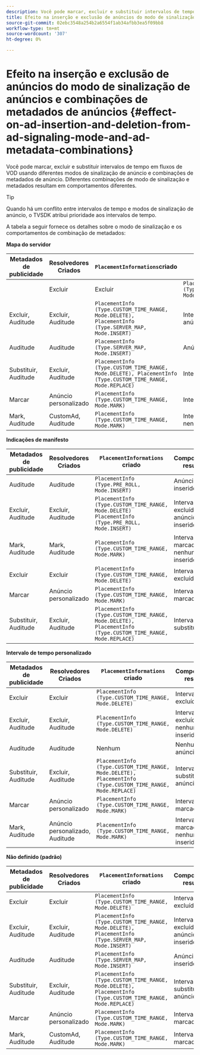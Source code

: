 ```yaml
---
description: Você pode marcar, excluir e substituir intervalos de tempo em fluxos de VOD usando diferentes modos de sinalização de anúncio e combinações de metadados de anúncio. Diferentes combinações de modo de sinalização e metadados resultam em comportamentos diferentes.
title: Efeito na inserção e exclusão de anúncios do modo de sinalização de anúncios e combinações de metadados de anúncios
source-git-commit: 02ebc3548a254b2a6554f1ab34afbb3ea5f09bb8
workflow-type: tm+mt
source-wordcount: '307'
ht-degree: 0%

---
```


# Efeito na inserção e exclusão de anúncios do modo de sinalização de anúncios e combinações de metadados de anúncios {#effect-on-ad-insertion-and-deletion-from-ad-signaling-mode-and-ad-metadata-combinations}

Você pode marcar, excluir e substituir intervalos de tempo em fluxos de VOD usando diferentes modos de sinalização de anúncio e combinações de metadados de anúncio. Diferentes combinações de modo de sinalização e metadados resultam em comportamentos diferentes.

>[!TIP]
>
>Quando há um conflito entre intervalos de tempo e modos de sinalização de anúncio, o TVSDK atribui prioridade aos intervalos de tempo.

A tabela a seguir fornece os detalhes sobre o modo de sinalização e os comportamentos de combinação de metadados:

**Mapa do servidor**

| **Metadados de publicidade** | **Resolvedores Criados** | **`PlacementInformations`criado** | **Comportamento resultante** |
|--- |--- |--- |--- |
|  | Excluir | Excluir | `PlacementInfo (Type.CUSTOM_TIME_RANGE, Mode.DELETE)` | Intervalos excluídos |
| Excluir, Auditude | Excluir, Auditude | `PlacementInfo (Type.CUSTOM_TIME_RANGE, Mode.DELETE),` <br>`PlacementInfo (Type.SERVER_MAP, Mode.INSERT)` | Intervalos excluídos, anúncios inseridos |
| Auditude | Auditude | `PlacementInfo (Type.SERVER_MAP, Mode.INSERT)` | Anúncios inseridos |
| Substituir, Auditude | Excluir, Auditude | `PlacementInfo (Type.CUSTOM_TIME_RANGE, Mode.DELETE), PlacementInfo (Type.CUSTOM_TIME_RANGE, Mode.REPLACE)` | Intervalos substituídos |
| Marcar | Anúncio personalizado | `PlacementInfo (Type.CUSTOM_TIME_RANGE, Mode.MARK)` | Intervalos marcados |
| Mark, Auditude | CustomAd, Auditude | `PlacementInfo (Type.CUSTOM_TIME_RANGE, Mode.MARK)` | Intervalos marcados, nenhum anúncio inserido |

**Indicações de manifesto**

| Metadados de publicidade | Resolvedores Criados | `PlacementInformations` criado | Comportamento resultante |
|--- |--- |--- |--- |
| Auditude | Auditude | `PlacementInfo (Type.PRE_ROLL, Mode.INSERT)` | Anúncios inseridos |
| Excluir, Auditude | Excluir, Auditude | `PlacementInfo (Type.CUSTOM_TIME_RANGE, Mode.DELETE)`<br>`PlacementInfo (Type.PRE_ROLL, Mode.INSERT)` | Intervalos excluídos, anúncios inseridos |
| Mark, Auditude | Mark, Auditude | `PlacementInfo (Type.CUSTOM_TIME_RANGE, Mode.MARK)` | Intervalos marcados, nenhum anúncio inserido |
| Excluir | Excluir | `PlacementInfo (Type.CUSTOM_TIME_RANGE, Mode.DELETE)` | Intervalos excluídos |
| Marcar | Anúncio personalizado | `PlacementInfo (Type.CUSTOM_TIME_RANGE, Mode.MARK)` | Intervalos marcados |
| Substituir, Auditude | Excluir, Auditude | `PlacementInfo (Type.CUSTOM_TIME_RANGE, Mode.DELETE), PlacementInfo (Type.CUSTOM_TIME_RANGE, Mode.REPLACE)` | Intervalos substituídos |

**Intervalo de tempo personalizado**

| Metadados de publicidade | Resolvedores Criados | `PlacementInformations` criado | Comportamento resultante |
|--- |--- |--- |--- |
| Excluir | Excluir | `PlacementInfo (Type.CUSTOM_TIME_RANGE, Mode.DELETE)` | Intervalos excluídos |
| Excluir, Auditude | Excluir, Auditude | `PlacementInfo (Type.CUSTOM_TIME_RANGE, Mode.DELETE)` | Intervalos excluídos, nenhum anúncio inserido |
| Auditude | Auditude | Nenhum | Nenhum anúncio inserido |
| Substituir, Auditude | Excluir, Auditude | `PlacementInfo (Type.CUSTOM_TIME_RANGE, Mode.DELETE), PlacementInfo (Type.CUSTOM_TIME_RANGE, Mode.REPLACE)` | Intervalos substituídos por anúncios |
| Marcar | Anúncio personalizado | `PlacementInfo (Type.CUSTOM_TIME_RANGE, Mode.MARK)` | Intervalos marcados |
| Mark, Auditude | Anúncio personalizado, Auditude | `PlacementInfo (Type.CUSTOM_TIME_RANGE, Mode.MARK)` | Intervalos marcados, nenhum anúncio inserido |

**Não definido (padrão)**

| Metadados de publicidade | Resolvedores Criados | `PlacementInformations` criado | Comportamento resultante |
|--- |--- |--- |--- |
| Excluir | Excluir | `PlacementInfo (Type.CUSTOM_TIME_RANGE, Mode.DELETE)` | Intervalos excluídos |
| Excluir, Auditude | Excluir, Auditude | `PlacementInfo (Type.CUSTOM_TIME_RANGE, Mode.DELETE), PlacementInfo (Type.SERVER_MAP, Mode.INSERT)` | Intervalos excluídos, anúncios inseridos |
| Auditude | Auditude | `PlacementInfo (Type.SERVER_MAP, Mode.INSERT)` | Anúncios inseridos |
| Substituir, Auditude | Excluir, Auditude | `PlacementInfo (Type.CUSTOM_TIME_RANGE, Mode.DELETE), PlacementInfo (Type.CUSTOM_TIME_RANGE, Mode.REPLACE)` | Intervalos substituídos por anúncios |
| Marcar | Anúncio personalizado | `PlacementInfo (Type.CUSTOM_TIME_RANGE, Mode.MARK)` | Intervalos marcados |
| Mark, Auditude | CustomAd, Auditude | `PlacementInfo (Type.CUSTOM_TIME_RANGE, Mode.MARK)` | Intervalos marcados |
